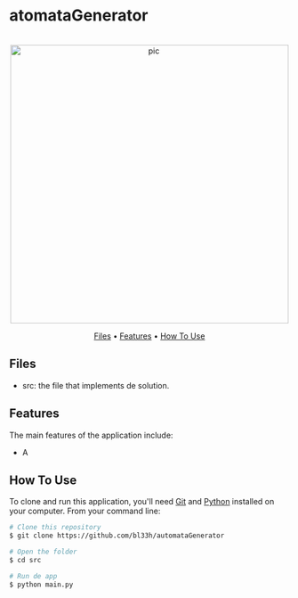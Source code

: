 # atomataGenerator

<p align="center">
  <br>
  <img src="https://miro.medium.com/v2/resize:fit:640/1*BDs8D_Jtb7yKMAK86mKADg.gif" alt="pic" width="500">
  <br>
</p>
<p align="center" >
  <a href="#Files">Files</a> •
  <a href="#Features">Features</a> •
  <a href="#how-to-use">How To Use</a> 
</p>

## Files
- src: the file that implements de solution.

## Features

The main features of the application include:
- A

## How To Use
To clone and run this application, you'll need [Git](https://git-scm.com) and [Python](https://www.python.org/downloads/) installed on your computer. From your command line:

```bash
# Clone this repository
$ git clone https://github.com/bl33h/automataGenerator

# Open the folder
$ cd src

# Run de app
$ python main.py
```
